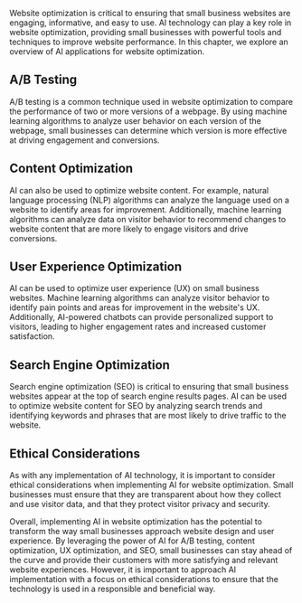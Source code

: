 

Website optimization is critical to ensuring that small business websites are engaging, informative, and easy to use. AI technology can play a key role in website optimization, providing small businesses with powerful tools and techniques to improve website performance. In this chapter, we explore an overview of AI applications for website optimization.

A/B Testing
-----------

A/B testing is a common technique used in website optimization to compare the performance of two or more versions of a webpage. By using machine learning algorithms to analyze user behavior on each version of the webpage, small businesses can determine which version is more effective at driving engagement and conversions.

Content Optimization
--------------------

AI can also be used to optimize website content. For example, natural language processing (NLP) algorithms can analyze the language used on a website to identify areas for improvement. Additionally, machine learning algorithms can analyze data on visitor behavior to recommend changes to website content that are more likely to engage visitors and drive conversions.

User Experience Optimization
----------------------------

AI can be used to optimize user experience (UX) on small business websites. Machine learning algorithms can analyze visitor behavior to identify pain points and areas for improvement in the website's UX. Additionally, AI-powered chatbots can provide personalized support to visitors, leading to higher engagement rates and increased customer satisfaction.

Search Engine Optimization
--------------------------

Search engine optimization (SEO) is critical to ensuring that small business websites appear at the top of search engine results pages. AI can be used to optimize website content for SEO by analyzing search trends and identifying keywords and phrases that are most likely to drive traffic to the website.

Ethical Considerations
----------------------

As with any implementation of AI technology, it is important to consider ethical considerations when implementing AI for website optimization. Small businesses must ensure that they are transparent about how they collect and use visitor data, and that they protect visitor privacy and security.

Overall, implementing AI in website optimization has the potential to transform the way small businesses approach website design and user experience. By leveraging the power of AI for A/B testing, content optimization, UX optimization, and SEO, small businesses can stay ahead of the curve and provide their customers with more satisfying and relevant website experiences. However, it is important to approach AI implementation with a focus on ethical considerations to ensure that the technology is used in a responsible and beneficial way.
